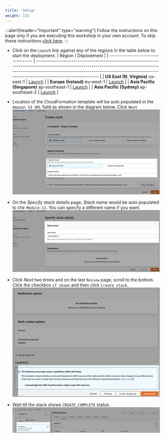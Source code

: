 ```yaml
---
title: 'Setup'
weight: 132
---
```


:::alert{header="Important" type="warning"}
Follow the instructions on this page only if you are executing this workshop in your own account. To skip these instructions [click here](../step-3).
:::

- Click on the `Launch` link against any of the regions in the table below to start the deployment.
  | Région | Déploiement |
  | ----------------------------------- | -------------------------------------------------------------------------------------------------------------------------------------------------------------------------------------------------------------------------------------------------------------: |
  | **US East (N. Virginia)** us-east-1 | [Launch](https://console.aws.amazon.com/cloudformation/home?region=us-east-1#/stacks/create/template?stackName=SFW-Module-11&templateURL=https://serverless-stepfunctions-artifacts-17oiei2i27urc.s3.amazonaws.com/resources/module_11.yml) |
  | **Europe (Ireland)** eu-west-1 | [Launch](https://console.aws.amazon.com/cloudformation/home?region=eu-west-1#/stacks/create/template?stackName=SFW-Module-11&templateURL=https://serverless-stepfunctions-artifacts-17oiei2i27urc.s3.amazonaws.com/resources/module_11.yml) |
  | **Asia Pacific (Singapore)** ap-southeast-1 | [Launch](https://console.aws.amazon.com/cloudformation/home?region=ap-southeast-1#/stacks/create/template?stackName=SFW-Module-11&templateURL=https://serverless-stepfunctions-artifacts-17oiei2i27urc.s3.amazonaws.com/resources/module_11.yml) |
  | **Asia Pacific (Sydney)** ap-southeast-2 | [Launch](https://console.aws.amazon.com/cloudformation/home?region=ap-southeast-2#/stacks/create/template?stackName=SFW-Module-11&templateURL=https://serverless-stepfunctions-artifacts-17oiei2i27urc.s3.amazonaws.com/resources/module_11.yml) |

- Location of the CloudFormation template will be auto populated in the `Amazon S3 URL` field as shown in the diagram below. Click `Next`
  ![CloudFormation specify template](/static/img/setup/setup-cloudformation-specify-template.png)
- On the _Specify stack details_ page, _Stack name_ would be auto populated to `SFW-Module-11`. You can specify a different name if you want.
  ![CloudFormation stack name](/static/img/setup/setup-cloudformation-stack-name.png)
- Click _Next_ two times and on the last `Review` page, scroll to the bottom. Click the checkbox `if shown` and then click `Create stack`.
  ![CloudFormation create stack](/static/img/setup/setup-cloudformation-create-stack.png)
- Wait till the stack shows `CREATE_COMPLETE` status.
  ![CloudFormation stack complete](/static/img/setup/setup-cloudformation-create-complete.png)
